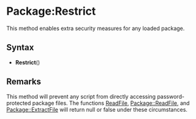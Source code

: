 # Package:Restrict

This method enables extra security measures for any loaded package.

## Syntax

- **Restrict**()

## Remarks

This method will prevent any script from directly accessing password-protected package files. The functions [ReadFile](ReadFile.md), [Package::ReadFile](Package_ReadFile.md), and [Package::ExtractFile](Package_ExtractFile.md) will return null or false under these circumstances.
